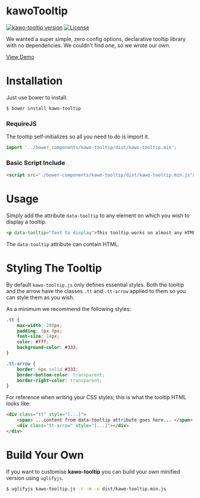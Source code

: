 kawoTooltip
===========
[![kawo-tooltip version](https://img.shields.io/badge/kawo--tooltip-v2.0.0-brightgreen.svg)](https://github.com/mailmangroup/kawo-tooltip/) [![License](http://img.shields.io/badge/License-MIT-blue.svg)](http://opensource.org/licenses/MIT)

We wanted a super simple, zero config options, declarative tooltip library with no dependencies. We couldn't find one, so we wrote our own.

[View Demo](http://jsfiddle.net/alexduncan/ce296hyo/)

# Installation

Just use bower to install.
```bash
$ bower install kawo-tooltip
```

### RequireJS
The tooltip self-initializes so all you need to do is import it.
```javascript
import '../bower_components/kawo-tooltip/dist/kawo-tooltip.min';
```

### Basic Script Include
```html
<script src="./bower-components/kawo-tooltip/dist/kawo-tooltip.min.js"></script>
```


# Usage

Simply add the attribute `data-tooltip` to any element on which you wish to display a tooltip.
```html
<p data-tooltip="Text to display">This tooltip works on almost any HTML element.</p>
```
The `data-tooltip` attribute can contain HTML.


# Styling The Tooltip

By default `kawo-tooltip.js` only defines essential styles. Both the tooltip and the arrow have the classes `.tt` and `.tt-arrow` applied to them so you can style them as you wish. 

As a minimum we recommend the following styles:

```css
.tt {
	max-width: 200px;
	padding: 5px 8px;
	font-size: 14px;
	color: #fff;
	background-color: #333;
}

.tt-arrow {
	border: 6px solid #333;
	border-bottom-color: transparent;
	border-right-color: transparent;
}
```

For reference when writing your CSS styles; this is what the tooltip HTML looks like:
```html
<div class="tt" style="[...]">
	<span> ...content from data-tooltip attribute goes here... </span>
	<div class="tt-arrow" style="[...]"></div>
</div>
```


# Build Your Own

If you want to customise **kawo-tooltip** you can build your own minified version using `uglifyjs`.
```bash
$ uglifyjs kawo-tooltip.js -c -m -o dist/kawo-tooltip.min.js
```